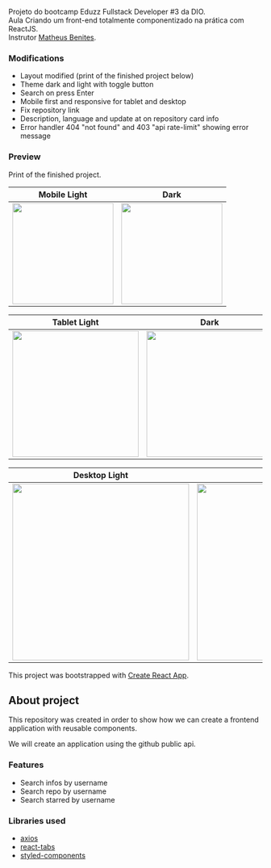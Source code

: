 Projeto do bootcamp Eduzz Fullstack Developer #3 da DIO.  
Aula Criando um front-end totalmente componentizado na prática com ReactJS.  
Instrutor [Matheus Benites](https://github.com/benits).

### Modifications

- Layout modified (print of the finished project below)
- Theme dark and light with toggle button
- Search on press Enter
- Mobile first and responsive for tablet and desktop
- Fix repository link
- Description, language and update at on repository card info
- Error handler 404 "not found" and 403 "api rate-limit" showing error message

### Preview

Print of the finished project.

Mobile Light | Dark
------------ | -------------
<img src="https://user-images.githubusercontent.com/64763336/154128177-188c8dfb-19cf-4815-b22e-07f4cac58d32.png" width="200"> | <img src="https://user-images.githubusercontent.com/64763336/154128170-710b7935-f70e-4377-afe5-80eb6662a516.png" width="200">

Tablet Light | Dark
------------ | -------------
<img src="https://user-images.githubusercontent.com/64763336/154128179-98c47f61-0b76-4536-92f2-047c0a4e9a3e.png" width="250"> | <img src="https://user-images.githubusercontent.com/64763336/154128171-966394c1-09f0-4c5a-b2fa-f304062446f9.png" width="250">

Desktop Light | Dark
------------ | -------------
<img src="https://user-images.githubusercontent.com/64763336/154128173-9987f7bc-33fc-4bcb-8f1d-9af4968db341.png" width="350"> | <img src="https://user-images.githubusercontent.com/64763336/154128165-fb8d6af7-f3f2-4cc7-a790-7d21af4e311e.png" width="350">


This project was bootstrapped with [Create React App](https://github.com/facebook/create-react-app).

## About project

This repository was created in order to show how we can create a frontend application with reusable components.

We will create an application using the github public api.

### Features


- Search infos by username
- Search repo by username
- Search starred by username

### Libraries used

- [axios](https://www.npmjs.com/package/axios)
- [react-tabs](https://www.npmjs.com/package/react-tabs)
- [styled-components](https://styled-components.com/)
